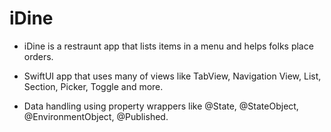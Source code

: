 # iDine

- iDine is a restraunt app that lists items in a menu and helps folks place orders.

- SwiftUI app that uses many of views like TabView, Navigation View, List, Section, Picker, Toggle and more.

- Data handling using property wrappers like @State, @StateObject, @EnvironmentObject, @Published.



